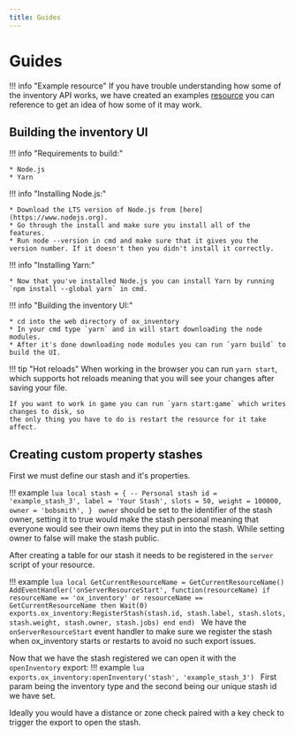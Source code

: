 ```yaml
---
title: Guides
---
```


# Guides

!!! info "Example resource"
    If you have trouble understanding how some of the inventory API works, we have created
    an examples [resource](https://github.com/overextended/ox_inventory_examples/blob/main) you can reference to get an idea of how some of it may work.

## Building the inventory UI

!!! info "Requirements to build:"

    * Node.js
    * Yarn

!!! info "Installing Node.js:"

    * Download the LTS version of Node.js from [here](https://www.nodejs.org).
    * Go through the install and make sure you install all of the features.
    * Run node --version in cmd and make sure that it gives you the version number. If it doesn't then you didn't install it correctly.

!!! info "Installing Yarn:"

    * Now that you've installed Node.js you can install Yarn by running `npm install --global yarn` in cmd.

!!! info "Building the inventory UI:"

    * cd into the web directory of ox_inventory
    * In your cmd type `yarn` and in will start downloading the node modules.
    * After it's done downloading node modules you can run `yarn build` to build the UI.

!!! tip "Hot reloads"
    When working in the browser you can run `yarn start`, which supports hot reloads meaning that
    you will see your changes after saving your file.

    If you want to work in game you can run `yarn start:game` which writes changes to disk, so
    the only thing you have to do is restart the resource for it take affect. 

## Creating custom property stashes

First we must define our stash and it's properties.

!!! example
    ```lua
    local stash = {
        -- Personal stash
        id = 'example_stash_3',
        label = 'Your Stash',
        slots = 50,
        weight = 100000,
        owner = 'bobsmith',
    }
    ```
`owner` should be set to the identifier of the stash owner, setting it to true
would make the stash personal meaning that everyone would see their own items they put in into the stash.
While setting owner to false will make the stash public.

After creating a table for our stash it needs to be registered in the `server` script of your resource.

!!! example
    ```lua
    local GetCurrentResourceName = GetCurrentResourceName()
    AddEventHandler('onServerResourceStart', function(resourceName)
        if resourceName == 'ox_inventory' or resourceName == GetCurrentResourceName then
            Wait(0)
            exports.ox_inventory:RegisterStash(stash.id, stash.label, stash.slots, stash.weight, stash.owner, stash.jobs)
        end
    end)
    ```
We have the `onServerResourceStart` event handler to make sure we register the stash when ox_inventory starts or restarts to avoid
no such export issues.

Now that we have the stash registered we can open it with the `openInventory` export:
!!! example
    ```lua
    exports.ox_inventory:openInventory('stash', 'example_stash_3')
    ```
First param being the inventory type and the second being our unique stash id we have set.

Ideally you would have a distance or zone check paired with a key check to trigger the export to open the stash.